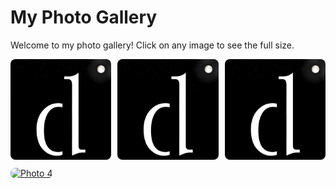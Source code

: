 # My Photo Gallery

Welcome to my photo gallery! Click on any image to see the full size.

<div style="display: grid; grid-template-columns: repeat(auto-fill, minmax(150px, 1fr)); gap: 10px;">
    <a href="photos/gothenburg/cdl.jpg" target="_blank">
        <img src="photos/gothenburg/cdl.jpg" alt="Photo 1" style="width: 100%; border-radius: 8px;">
    </a>
    <a href="photos/gothenburg/cdl.jpg" target="_blank">
        <img src="photos/gothenburg/cdl.jpg" alt="Photo 2" style="width: 100%; border-radius: 8px;">
    </a>
    <a href="photos/gothenburg/cdl.jpg" target="_blank">
        <img src="photos/gothenburg/cdl.jpg" alt="Photo 3" style="width: 100%; border-radius: 8px;">
    </a>
    <a href="photos/gothenburg/IMG_2520.jpeg" target="_blank">
        <img src="photos/gothenburg/IMG_2520.jpeg" alt="Photo 4" style="width: 100%; border-radius: 8px;">
    </a>
</div>
